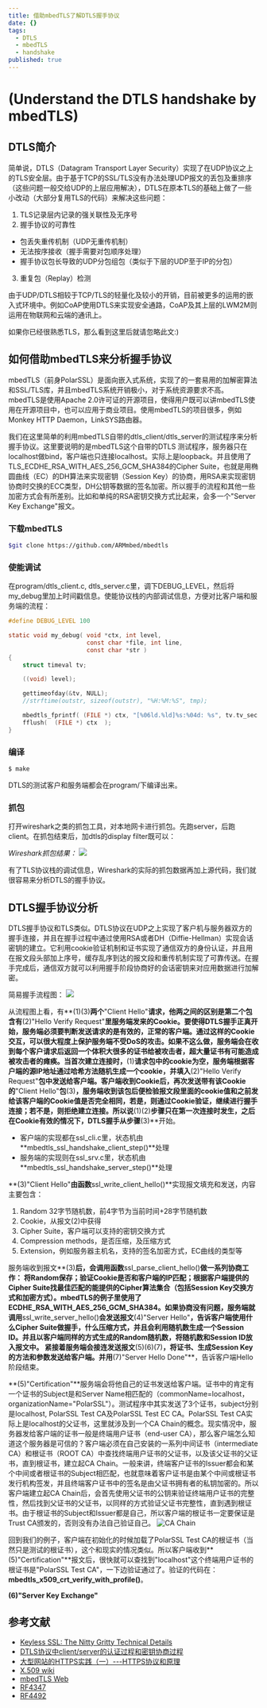 ```yaml
---
title: 借助mbedTLS了解DTLS握手协议
date: {}
tags:
  - DTLS
  - mbedTLS
  - handshake
published: true
---
```

# (Understand the DTLS handshake by mbedTLS) #

## DTLS简介 ##

简单说，DTLS（Datagram Transport Layer Security）实现了在UDP协议之上的TLS安全层。由于基于TCP的SSL/TLS没有办法处理UDP报文的丢包及重排序（这些问题一般交给UDP的上层应用解决），DTLS在原本TLS的基础上做了一些小改动（大部分复用TLS的代码）来解决这些问题：
1. TLS记录层内记录的强关联性及无序号
2. 握手协议的可靠性
 - 包丢失重传机制（UDP无重传机制）
 - 无法按序接收（握手需要对包顺序处理）
 - 握手协议包长导致的UDP分包组包（类似于下层的UDP至于IP的分包）
3. 重复包（Replay）检测

由于UDP/DTLS相较于TCP/TLS的轻量化及较小的开销，目前被更多的运用的嵌入式环境中。例如CoAP使用DTLS来实现安全通路，CoAP及其上层的LWM2M则运用在物联网和云端的通讯上。

如果你已经很熟悉TLS，那么看到这里后就请忽略此文:)

## 如何借助mbedTLS来分析握手协议 ##

mbedTLS（前身PolarSSL）是面向嵌入式系统，实现了的一套易用的加解密算法和SSL/TLS库，并且mbedTLS系统开销极小，对于系统资源要求不高。mbedTLS是使用Apache 2.0许可证的开源项目，使得用户既可以讲mbedTLS使用在开源项目中，也可以应用于商业项目。使用mbedTLS的项目很多，例如Monkey HTTP Daemon，LinkSYS路由器。

我们在这里简单的利用mbedTLS自带的dtls_client/dtls_server的测试程序来分析握手协议。这里要说明的是mbedTLS这个自带的DTLS 测试程序，服务器只在localhost做bind，客户端也只连接localhost。实际上是loopback。并且使用了TLS_ECDHE_RSA_WITH_AES_256_GCM_SHA384的Cipher Suite，也就是用椭圆曲线（EC）的DH算法来实现密钥（Session Key）的协商，用RSA来实现密钥协商时交换的ECC类型，DH公钥等数据的签名加密。所以握手的流程和其他一些加密方式会有所差别。比如和单纯的RSA密钥交换方式比起来，会多一个"Server Key Exchange"报文。

### 下载mbedTLS ###

``` bash
$git clone https://github.com/ARMmbed/mbedtls
```

### 使能调试 ###

在program/dtls_client.c, dtls_server.c里，调下DEBUG_LEVEL，然后将my_debug里加上时间戳信息。使能协议栈的内部调试信息，方便对比客户端和服务端的流程：
``` C
#define DEBUG_LEVEL 100

static void my_debug( void *ctx, int level,
                      const char *file, int line,
                      const char *str )
{
    struct timeval tv;

    ((void) level);

    gettimeofday(&tv, NULL);
    //strftime(outstr, sizeof(outstr), "%H:%M:%S", tmp);

    mbedtls_fprintf( (FILE *) ctx, "[%06ld.%ld]%s:%04d: %s", tv.tv_sec, tv.tv_usec, file, line, str );
    fflush(  (FILE *) ctx  );
}
```

### 编译 ###

``` bash
$ make
```

DTLS的测试客户和服务端都会在program/下编译出来。

### 抓包 ###
打开wireshark之类的抓包工具，对本地网卡进行抓包。先跑server，后跑client。在抓包结束后，加dtls的display filter既可以：

_Wireshark抓包结果：_
![](\DTLS-Analysis\dtls-flow-capture.png)

有了TLS协议栈的调试信息，Wireshark的实际的抓包数据再加上源代码，我们就很容易来分析DTLS的握手协议。


## DTLS握手协议分析 ##

DTLS握手协议和TLS类似。DTLS协议在UDP之上实现了客户机与服务器双方的握手连接，并且在握手过程中通过使用RSA或者DH（Diffie-Hellman）实现会话密钥的建立。它利用cookie验证机制和证书实现了通信双方的身份认证，并且用在报文段头部加上序号，缓存乱序到达的报文段和重传机制实现了可靠传送。在握手完成后，通信双方就可以利用握手阶段协商好的会话密钥来对应用数据进行加解密。

简易握手流程图：
![](\DTLS-Analysis\dtls-handshake.png)

从流程图上看，有**(1)(3)**两个**"Client Hello"**请求，他两之间的区别是第二个包含有**(2)"Hello Verify Request"**里服务端发来的Cookie。要使得DTLS握手正真开始，服务端必须要判断发送请求的是有效的，正常的客户端。通过这样的Cookie交互，可以很大程度上保护服务端不受DoS的攻击。如果不这么做，服务端会在收到每个客户请求后返回一个体积大很多的证书给被攻击者，超大量证书有可能造成被攻击者的瘫痪。当首次建立连接时，**(1)**请求包中的cookie为空，服务端根据客户端的源IP地址通过哈希方法随机生成一个cookie，并填入**(2)"Hello Verify Request"**包中发送给客户端。客户端收到Cookie后，再次发送带有该Cookie的**"Client Hello"**包**(3)**，服务端收到该包后便检验报文段里面的cookie值和之前发给该客户端的Cookie值是否完全相同，若是，则通过Cookie验证，继续进行握手连接；若不是，则拒绝建立连接。所以说**(1)(2)**步骤只在第一次连接时发生，之后在Cookie有效的情况下，DTLS握手从步骤**(3)**开始。

- 客户端的实现都在ssl_cli.c里，状态机由**mbedtls_ssl_handshake_client_step()**处理
- 服务端的实现则在ssl_srv.c里，状态机由**mbedtls_ssl_handshake_server_step()**处理

**(3)"Client Hello"**由函数**ssl_write_client_hello()**实现报文填充和发送，内容主要包含：
1. Random 32字节随机数，前4字节为当前时间+28字节随机数
3. Cookie，从报文(2)中获得
4. Cipher Suite，客户端可以支持的密钥交换方式
5. Compression methods，是否压缩，及压缩方式
6. Extension，例如服务器主机名，支持的签名加密方式，EC曲线的类型等

服务端收到报文**(3)**后，会调用函数**ssl_parse_client_hello()**做一系列协商工作：
将Random保存；验证Cookie是否和客户端的IP匹配；根据客户端提供的Cipher Suite找最佳匹配的能提供的Cipher算法集合（包括Session Key交换方式和加密方式）。mbedTLS的例子里使用了ECDHE_RSA_WITH_AES_256_GCM_SHA384。如果协商没有问题，服务端就调用**ssl_write_server_hello()**会发送报文**(4)"Server Hello"**，告诉客户端使用什么Cipher Suite做握手，什么压缩方式，并且会利用随机数生成一个Session ID。并且以客户端同样的方式生成的Random随机数，将随机数和Session ID放入报文中。
紧接着服务端会接连发送报文**(5)(6)(7)**，将证书、生成Session Key的方法和参数发送给客户端。并用**(7)"Server Hello Done"**，告诉客户端Hello阶段结束。

**(5)"Certification"**服务端会将他自己的证书发送给客户端。证书中的肯定有一个证书的Subject是和Server Name相匹配的（commonName=localhost，organizationName="PolarSSL"）。测试程序中其实发送了3个证书，subject分别是localhost, PolarSSL Test CA及PolarSSL Test EC CA。PolarSSL Test CA实际上是localhost的父证书，这里就涉及到一个CA Chain的概念。现实情况中，服务器发给客户端的证书一般是终端用户证书（end-user CA），那么客户端怎么知道这个服务器是可信的？客户端必须在自己安装的一系列中间证书（intermediate CA）和根证书（ROOT CA）中查找终端用户证书的父证书，以及该父证书的父证书，直到根证书，建立起CA Chain。一般来讲，终端客户证书的Issuer都会和某个中间或者根证书的Subject相匹配，也就意味着客户证书是由某个中间或根证书发行机构签发，并且终端客户证书中的签名是由父证书拥有者的私钥加密的。所以客户端建立起CA Chain后，会首先使用父证书的公钥来验证终端用户证书的完整性，然后找到父证书的父证书，以同样的方式验证父证书完整性，直到遇到根证书。由于根证书的Subject和Issuer都是自己，所以客户端的根证书一定要保证是Trust CA颁发的，否则没有办法自己验证自己。
![CA Chain](https://upload.wikimedia.org/wikipedia/commons/thumb/d/d1/Chain_of_trust.svg/645px-Chain_of_trust.svg.png)

回到我们的例子，客户端在初始化的时候加载了PolarSSL Test CA的根证书（当然只是测试的根证书），这个和现实的情况类似。所以客户端收到**(5)"Certification"**报文后，很快就可以查找到"localhost"这个终端用户证书的根证书是"PolarSSL Test CA"，一下边验证通过了。验证的代码在：**mbedtls_x509_crt_verify_with_profile()**。

**(6)"Server Key Exchange"**






## 参考文献 ##
- [Keyless SSL: The Nitty Gritty Technical Details](https://blog.cloudflare.com/keyless-ssl-the-nitty-gritty-technical-details/)
- [DTLS协议中client/server的认证过程和密钥协商过程](https://segmentfault.com/a/1190000006233845)
- [大型网站的HTTPS实践（一）---HTTPS协议和原理](http://blog.csdn.net/luocn99/article/details/45460673)
- [X.509 wiki](https://en.wikipedia.org/wiki/X.509)
- [mbedTLS Web](https://tls.mbed.org/)
- [RF4347](https://tools.ietf.org/html/rfc4347#section-4)
- [RF4492](https://tools.ietf.org/html/rfc4492#section-2)
